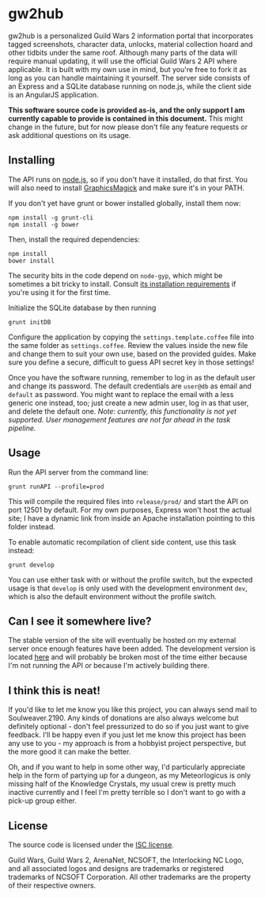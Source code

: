 gw2hub
======
gw2hub is a personalized Guild Wars 2 information portal that incorporates tagged screenshots, character data,
unlocks, material collection hoard and other tidbits under the same roof. Although many parts of the data will
require manual updating, it will use the official Guild Wars 2 API where applicable. It is built with my own use in
mind, but you're free to fork it as long as you can handle maintaining it yourself. The server side consists of an
Express and a SQLite database running on node.js, while the client side is an AngularJS application.

**This software source code is provided as-is, and the only support I am currently capable to provide is contained in this
document.** This might change in the future, but for now please don't file any feature requests or ask additional
questions on its usage.

Installing
----------
The API runs on [node.js](http://nodejs.org/), so if you don't have it installed, do that first. You will also need
to install [GraphicsMagick](http://www.graphicsmagick.org/) and make sure it's in your PATH.

If you don't yet have grunt or bower installed globally, install them now:

    npm install -g grunt-cli
    npm install -g bower
    
Then, install the required dependencies:

    npm install
    bower install
    
The security bits in the code depend on `node-gyp`, which might be sometimes a bit tricky to install. Consult
[its installation requirements](https://github.com/TooTallNate/node-gyp/) if you're using it for the first time.

Initialize the SQLite database by then running

    grunt initDB
    
Configure the application by copying the `settings.template.coffee` file into the same folder as `settings.coffee`.
Review the values inside the new file and change them to suit your own use, based on the provided guides. Make sure
you define a secure, difficult to guess API secret key in those settings!

Once you have the software running, remember to log in as the default user and change its password. The default
credentials are `user@db` as email and `default` as password. You might want to replace the email with a less generic
one instead, too; just create a new admin user, log in as that user, and delete the default one.
*Note: currently, this functionality is not yet supported. User management features are not far ahead in the
task pipeline.*

Usage
-----
Run the API server from the command line:

    grunt runAPI --profile=prod
    
This will compile the required files into `release/prod/` and start the API on port 12501 by default.
For my own purposes, Express won't host the actual site; I have a dynamic link from inside an Apache installation
pointing to this folder instead.

To enable automatic recompilation of client side content, use this task instead:

    grunt develop
    
You can use either task with or without the profile switch, but the expected usage is that `develop` is only used with
the development environment `dev`, which is also the default environment without the profile switch.

Can I see it somewhere live?
----------------------------
The stable version of the site will eventually be hosted on my external server once enough features have been added.
The development version is located [here](http://home.soulweaver.fi/gw2_edge/) and will probably be broken
most of the time either because I'm not running the API or because I'm actively building there.

I think this is neat!
---------------------
If you'd like to let me know you like this project, you can always send mail to Soulweaver.2190. Any kinds of donations
are also always welcome but definitely optional - don't feel pressurized to do so if you just want to give feedback.
I'll be happy even if you just let me know this project has been any use to you - my approach is from a hobbyist
project perspective, but the more good it can make the better.

Oh, and if you want to help in some other way, I'd particularly appreciate help in the form of partying up for a
dungeon, as my Meteorlogicus is only missing half of the Knowledge Crystals, my usual crew is pretty much inactive
currently and I feel I'm pretty terrible so I don't want to go with a pick-up group either.

License
-------
The source code is licensed under the [ISC license](http://www.isc.org/downloads/software-support-policy/isc-license/).

Guild Wars, Guild Wars 2, ArenaNet, NCSOFT, the Interlocking NC Logo, and all associated logos and designs are
trademarks or registered trademarks of NCSOFT Corporation. All other trademarks are the property of their respective
owners.
